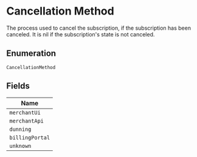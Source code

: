 
# Cancellation Method

The process used to cancel the subscription, if the subscription has been canceled. It is nil if the subscription's state is not canceled.

## Enumeration

`CancellationMethod`

## Fields

| Name |
|  --- |
| `merchantUi` |
| `merchantApi` |
| `dunning` |
| `billingPortal` |
| `unknown` |

